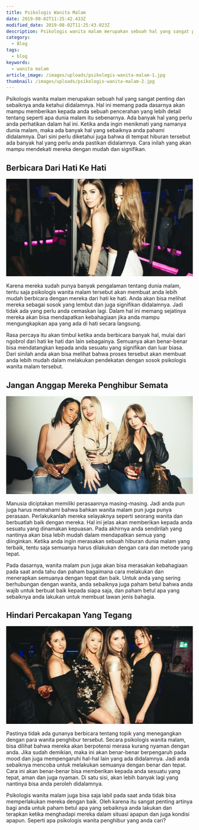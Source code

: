```yaml
---
title: Psikologis Wanita Malam
date: 2019-08-02T11:25:42.433Z
modified_date: 2019-08-02T11:25:43.023Z
description: Psikologis wanita malam merupakan sebuah hal yang sangat penting dan sebaiknya anda ketahui di dalamnya.
category:
  - Blog
tags:
  - blog
keywords:
  - wanita malam
article_image: /images/uploads/psikologis-wanita-malam-1.jpg
thumbnail: /images/uploads/psikologis-wanita-malam-2.jpg
---
```

Psikologis wanita malam merupakan sebuah hal yang sangat penting dan sebaiknya anda ketahui didalamnya. Hal ini memang pada dasarnya akan mampu memberikan kepada anda sebuah pencerahan yang lebih detail tentang seperti apa dunia malam itu sebenarnya. Ada banyak hal yang perlu anda perhatikan dalam hal ini. Ketika anda ingin menikmati yang namanya dunia malam, maka ada banyak hal yang sebaiknya anda pahami didalamnya. Dari sini perlu diketahui juga bahwa di tempat hiburan tersebut ada banyak hal yang perlu anda pastikan didalamnya. Cara inilah yang akan mampu mendekati mereka dengan mudah dan signifikan.



## Berbicara Dari Hati Ke Hati

![Psikologis Wanita Malam](/images/uploads/psikologis-wanita-malam-3.jpg)

Karena mereka sudah punya banyak pengalaman tentang dunia malam, tentu saja psikologis wanita malam tersebut akan membuat anda lebih mudah berbicara dengan mereka dari hati ke hati. Anda akan bisa melihat mereka sebagai sosok yang lembut dan juga signifikan didalamnya. Jadi tidak ada yang perlu anda cemaskan lagi. Dalam hal ini memang sejatinya mereka akan bisa mendapatkan kebahagiaan jika anda mampu mengungkapkan apa yang ada di hati secara langsung.

Rasa percaya itu akan timbul ketika anda berbicara banyak hal, mulai dari ngobrol dari hati ke hati dan lain sebagainya. Semuanya akan benar-benar bisa mendatangkan kepada anda sesuatu yang signifikan dan luar biasa. Dari sinilah anda akan bisa melihat bahwa proses tersebut akan membuat anda lebih mudah dalam melakukan pendekatan dengan sosok psikologis wanita malam tersebut.



## Jangan Anggap Mereka Penghibur Semata

![Psikologis Wanita Malam](/images/uploads/psikologis-wanita-malam-2.jpg)

Manusia diciptakan memiliki perasaannya masing-masing. Jadi anda pun juga harus memahami bahwa bahkan wanita malam pun juga punya perasaan. Perlakukanlah mereka selayaknya seperti seorang wanita dan berbuatlah baik dengan mereka. Hal ini jelas akan memberikan kepada anda sesuatu yang dinamakan kepuasan. Pada akhirnya anda sendirilah yang nantinya akan bisa lebih mudah dalam mendapatkan semua yang diinginkan. Ketika anda ingin merasakan sebuah hiburan dunia malam yang terbaik, tentu saja semuanya harus dilakukan dengan cara dan metode yang tepat.

Pada dasarnya, wanita malam pun juga akan bisa merasakan kebahagiaan pada saat anda tahu dan paham bagaimana cara melakukan dan menerapkan semuanya dengan tepat dan baik. Untuk anda yang sering berhubungan dengan wanita, anda sebaiknya juga paham betul bahwa anda wajib untuk berbuat baik kepada siapa saja, dan paham betul apa yang sebaiknya anda lakukan untuk membuat lawan jenis bahagia.



## Hindari Percakapan Yang Tegang

![Psikologis Wanita Malam](/images/uploads/psikologis-wanita-malam-1.jpg)

Pastinya tidak ada gunanya berbicara tentang topik yang menegangkan dengan para wanita penghibur tersebut. Secara psikologis wanita malam, bisa dilihat bahwa mereka akan berpotensi merasa kurang nyaman dengan anda. Jika sudah demikian, maka ini akan benar-benar berpengaruh pada mood dan juga mempengaruhi hal-hal lain yang ada didalamnya. Jadi anda sebaiknya mencoba untuk melakukan semuanya dengan benar dan tepat. Cara ini akan benar-benar bisa memberikan kepada anda sesuatu yang tepat, aman dan juga nyaman. Di satu sisi, akan lebih banyak lagi yang nantinya bisa anda peroleh didalamnya.

Psikologis wanita malam juga bisa saja labil pada saat anda tidak bisa memperlakukan mereka dengan baik. Oleh karena itu sangat penting artinya bagi anda untuk paham betul apa yang sebaiknya anda lakukan dan terapkan ketika menghadapi mereka dalam situasi apapun dan juga kondisi apapun. Seperti apa psikologis wanita penghibur yang anda cari?
